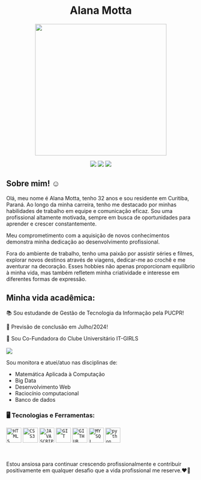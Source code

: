 <div dsplay="inline-block">
 
  <h1 align="center">Alana Motta</h1>
  <p align="center">
  <img src="https://github.com/AlunaAlanaMotta/AlunaAlanaMotta/assets/107065094/10ffe0cb-8dc2-4271-a448-60f8b151e5d0" width="350">
</p>





  <div align="center">
    <a href="https://www.youtube.com/channel/UCvSGCvRaG3byFxL5Ts8MwlA" target="_blank"><img src="https://img.shields.io/badge/YouTube-FF0000?style=for-the-badge&logo=youtube&logoColor=white" target="_blank"></a>
    <a href="https://www.instagram.com/mottaalana0?igsh=MTZha2dmeGpoMHRqeQ==" target="_blank"><img loading="lazy" src="https://img.shields.io/badge/-Instagram-%23E4405F?style=for-the-badge&logo=instagram&logoColor=white" target="_blank"></a>
    <a href="https://www.linkedin.com/in/alana-motta-da-cruz-dev/" target="_blank"><img loading="lazy" src="https://img.shields.io/badge/-LinkedIn-%230077B5?style=for-the-badge&logo=linkedin&logoColor=white" target="_blank"></a>   
  </div>
</div>

## Sobre mim! ☺️

Olá, meu nome é Alana Motta, tenho 32 anos e sou residente em Curitiba, Paraná. Ao longo da minha carreira, tenho me destacado por minhas habilidades de trabalho em equipe e comunicação eficaz. Sou uma profissional altamente motivada, sempre em busca de oportunidades para aprender e crescer constantemente.

 Meu comprometimento com a aquisição de novos conhecimentos demonstra minha dedicação ao desenvolvimento profissional.

Fora do ambiente de trabalho, tenho uma paixão por assistir séries e filmes, explorar novos destinos através de viagens, dedicar-me ao crochê e me aventurar na decoração. Esses hobbies não apenas proporcionam equilíbrio à minha vida, mas também refletem minha criatividade e interesse em diferentes formas de expressão.


<p align="center">
  
</p>

## Minha vida acadêmica:

📚 Sou estudande de Gestão de Tecnologia da Informação pela PUCPR!

📅 Previsão de conclusão em Julho/2024!

💄 Sou Co-Fundadora do Clube Universitário IT-GIRLS 
<br>
<br>
<a href="https://discord.gg/YbbCayxV" target="_blank"><img src="https://img.shields.io/badge/Discord-7289DA?style=for-the-badge&logo=discord&logoColor=white" target="_blank"></a>

Sou monitora e atuei/atuo nas disciplinas de:
- Matemática Aplicada à Computação
- Big Data
- Desenvolvimento Web
- Raciocínio computacional
- Banco de dados



### 🖥️ Tecnologias e Ferramentas:


<code><img width="40px" src="https://cdn.jsdelivr.net/gh/devicons/devicon/icons/html5/html5-original-wordmark.svg" title = "HTML5"/></code>
<code><img width="40px" src="https://cdn.jsdelivr.net/gh/devicons/devicon/icons/css3/css3-original-wordmark.svg" title = "CSS3"/></code>
<code><img width="40px" src="https://cdn.jsdelivr.net/gh/devicons/devicon/icons/javascript/javascript-original.svg" title = "JAVASCRIPT"/></code>
<code><img width="40px" src="https://cdn.jsdelivr.net/gh/devicons/devicon/icons/git/git-original.svg" title = "GIT"/></code>
<code><img width="40px" src="https://cdn.jsdelivr.net/gh/devicons/devicon/icons/github/github-original.svg" title = "GITHUB"/></code>
<code><img width="40px" src="https://cdn.jsdelivr.net/gh/devicons/devicon/icons/mysql/mysql-original.svg" title = "MYSQL"/></code>
<code><img width="40px" src="https://cdn.jsdelivr.net/gh/devicons/devicon/icons/python/python-original.svg" title = "python"/></code>

<br>

Estou ansiosa para continuar crescendo profissionalmente e contribuir positivamente em qualquer desafio que a vida profissional me reserve.❤🚀
<br></br>


<!--
**AlunaAlanaMotta/AlunaAlanaMotta** is a ✨ _special_ ✨ repository because its `README.md` (this file) appears on your GitHub profile.

Here are some ideas to get you started:

- 🔭 I’m currently working on ...
- 🌱 I’m currently learning ...
- 👯 I’m looking to collaborate on ...
- 🤔 I’m looking for help with ...
- 💬 Ask me about ...
- 📫 How to reach me: ...
- 😄 Pronouns: Ela/Dela
- ⚡ Fun fact: ...
-->
